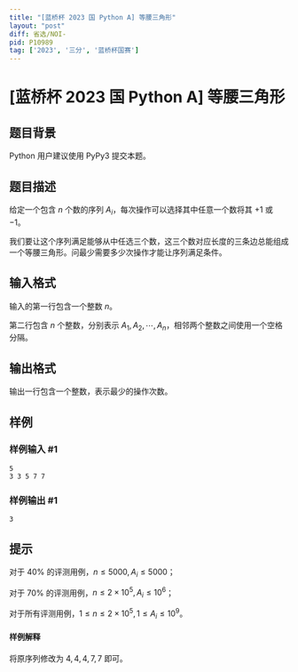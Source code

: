 ```yaml
---
title: "[蓝桥杯 2023 国 Python A] 等腰三角形"
layout: "post"
diff: 省选/NOI-
pid: P10989
tag: ['2023', '三分', '蓝桥杯国赛']
---
```

# [蓝桥杯 2023 国 Python A] 等腰三角形
## 题目背景

Python 用户建议使用 PyPy3 提交本题。
## 题目描述

给定一个包含 $n$ 个数的序列 $A_i$，每次操作可以选择其中任意一个数将其
$+1$ 或 $−1$。

我们要让这个序列满足能够从中任选三个数，这三个数对应长度的三条边总能组成一个等腰三角形。问最少需要多少次操作才能让序列满足条件。

## 输入格式

输入的第一行包含一个整数 $n$。

第二行包含 $n$ 个整数，分别表示 $A_1, A_2, \cdots, A_n$，相邻两个整数之间使用一个空格分隔。
## 输出格式

输出一行包含一个整数，表示最少的操作次数。

## 样例

### 样例输入 #1
```
5
3 3 5 7 7

```
### 样例输出 #1
```
3

```
## 提示

对于 $40\%$ 的评测用例，$n \le 5000,A_i \le5000$；

对于 $70\%$ 的评测用例，$n \le 2 \times 10^5,A_i \le 10^6$；

对于所有评测用例，$1 \le n \le 2 \times 10^5,1 \le A_i \le 10^9$。

#### 样例解释

将原序列修改为 $4, 4, 4, 7, 7$ 即可。

